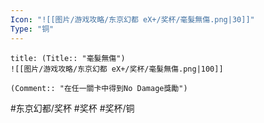 ```yaml
---
Icon: "![[图片/游戏攻略/东京幻都 eX+/奖杯/毫髮無傷.png|30]]"
Type: "铜"
---
```

```ad-common-bronze-trophy
title: (Title:: "毫髮無傷")
![[图片/游戏攻略/东京幻都 eX+/奖杯/毫髮無傷.png|100]]

(Comment:: "在任一關卡中得到No Damage獎勵")
```

#东京幻都/奖杯 #奖杯 #奖杯/铜
